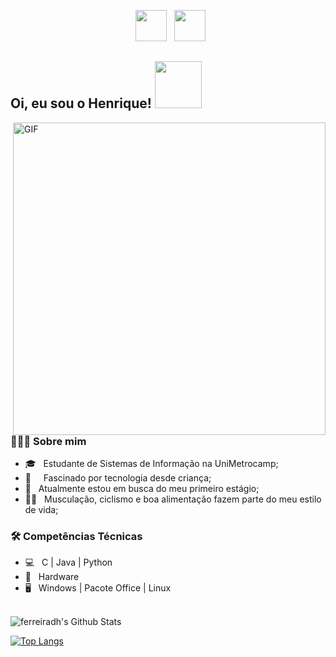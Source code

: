 <p align="center">
&nbsp; <a href="https://www.linkedin.com/in/ferreiradh/" target="_blank" rel="noopener noreferrer"><img src="https://img.icons8.com/plasticine/100/000000/linkedin.png" width="50" /></a>
&nbsp; <a href="mailto:henferr66@gmail.com" target="_blank" rel="noopener noreferrer"><img src="https://img.icons8.com/plasticine/100/000000/gmail.png"  width="50" /></a>
</p>

<h2> Oi, eu sou o Henrique! <img src="https://media3.giphy.com/media/3o6ZtpxSZbQRRnwCKQ/giphy.gif" width="75"></h2>
<img align="right" alt="GIF" src="https://pa1.narvii.com/6484/b93255da56ec60939e2e209dd48a8b69a1194981_hq.gif" width="500"/>

<h3> 👨🏻‍💻 Sobre mim </h3>

- 🎓 &nbsp; Estudante de Sistemas de Informação na UniMetrocamp;
- 📱 &nbsp; &nbsp; Fascinado por tecnologia desde criança;
- 💼 &nbsp; Atualmente estou em busca do meu primeiro estágio;
- 🏋️‍♂️ &nbsp; Musculação, ciclismo e boa alimentação fazem parte do meu estilo de vida;

<h3>🛠 Competências Técnicas</h3>

- 💻 &nbsp; C | Java | Python
- 🔧 &nbsp; Hardware
- 🖥 &nbsp; Windows | Pacote Office | Linux

<br>

<img align="center" src="https://github-readme-stats.vercel.app/api?username=ferreiradh&include_all_commits=true&count_private=true&show_icons=true&line_height=20&title_color=7A7ADB&icon_color=2234AE&text_color=D3D3D3&bg_color=0,000000,130F40" alt="ferreiradh's Github Stats">

</br>

[![Top Langs](https://github-readme-stats.vercel.app/api/top-langs/?username=ferreiradh&layout=compact&text_color=daf7dc&bg_color=151515)](https://github.com/ferreiradh/github-readme-stats)
